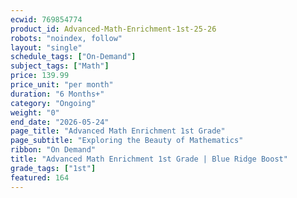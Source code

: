 ```yaml
---
ecwid: 769854774
product_id: Advanced-Math-Enrichment-1st-25-26
robots: "noindex, follow"
layout: "single"
schedule_tags: ["On-Demand"]
subject_tags: ["Math"]
price: 139.99
price_unit: "per month"
duration: "6 Months+"
category: "Ongoing"
weight: "0"
end_date: "2026-05-24"
page_title: "Advanced Math Enrichment 1st Grade"
page_subtitle: "Exploring the Beauty of Mathematics"
ribbon: "On Demand"
title: "Advanced Math Enrichment 1st Grade | Blue Ridge Boost"
grade_tags: ["1st"]
featured: 164
---
```

